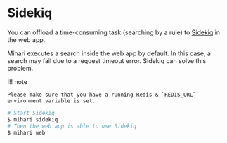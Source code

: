 # Sidekiq

You can offload a time-consuming task (searching by a rule) to [Sidekiq](https://github.com/sidekiq/sidekiq) in the web app.

Mihari executes a search inside the web app by default. In this case, a search may fail due to a request timeout error. Sidekiq can solve this problem.

!!! note

    Please make sure that you have a running Redis & `REDIS_URL` environment variable is set.

```bash
# Start Sidekiq
$ mihari sidekiq
# Then the web app is able to use Sidekiq
$ mihari web
```

